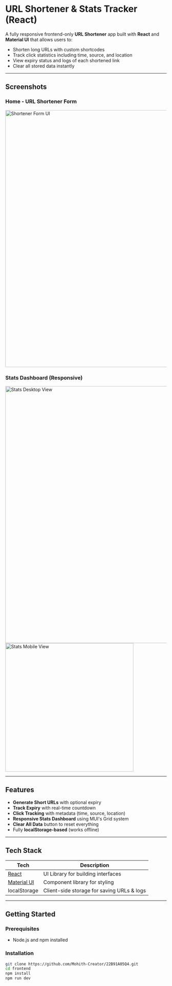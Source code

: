 #  URL Shortener & Stats Tracker (React)

A fully responsive frontend-only **URL Shortener** app built with **React** and **Material UI** that allows users to:

- Shorten long URLs with custom shortcodes
- Track click statistics including time, source, and location
- View expiry status and logs of each shortened link
- Clear all stored data instantly

---

##  Screenshots

###  Home - URL Shortener Form
<img src="/screenshots/url_form.png" width="800" alt="Shortener Form UI" />

###  Stats Dashboard (Responsive)
<img src="/screenshots/stats_desktop.png" width="800" alt="Stats Desktop View" />
<img src="/screenshots/stats_mobile.png" width="400" alt="Stats Mobile View" />

---

##  Features

-  **Generate Short URLs** with optional expiry
-  **Track Expiry** with real-time countdown
-  **Click Tracking** with metadata (time, source, location)
-  **Responsive Stats Dashboard** using MUI's Grid system
-  **Clear All Data** button to reset everything
-  Fully **localStorage-based** (works offline)

---

##  Tech Stack

| Tech | Description |
|------|-------------|
| [React](https://reactjs.org) | UI Library for building interfaces |
| [Material UI](https://mui.com) | Component library for styling |
| localStorage | Client-side storage for saving URLs & logs |

---

##  Getting Started

###  Prerequisites

- Node.js and npm installed

###  Installation

```bash
git clone https://github.com/Mohith-Creator/22B91A05Q4.git
cd frontend
npm install
npm run dev
```
